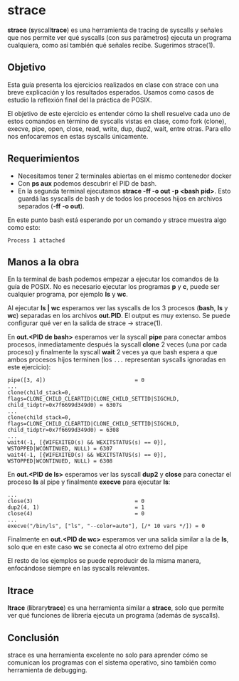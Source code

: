 # strace
**strace** (**s**yscall**trace**) es una herramienta de tracing de syscalls y señales que nos permite ver qué syscalls (con sus parámetros) ejecuta un programa cualquiera, como así también qué señales recibe. Sugerimos strace(1).

## Objetivo
Esta guía presenta los ejercicios realizados en clase con strace con una breve explicación y los resultados esperados. Usamos como casos de estudio la reflexión final del la práctica de POSIX.

El objetivo de este ejercicio es entender cómo la shell resuelve cada uno de estos comandos en término de syscalls vistas en clase, como fork (clone), execve, pipe, open, close, read, write, dup, dup2, wait, entre otras. Para ello nos enfocaremos en estas syscalls únicamente.

## Requerimientos
* Necesitamos tener 2 terminales abiertas en el mismo contenedor docker
* Con **ps aux** podemos descubrir el PID de bash.
* En la segunda terminal ejecutamos **strace -ff -o out -p \<bash pid\>**. Esto guardá las syscalls de bash y de todos los procesos hijos en archivos separados (**-ff -o out**).

En este punto bash está esperando por un comando y strace muestra algo como esto:

```
Process 1 attached
```

## Manos a la obra
En la terminal de bash podemos empezar a ejecutar los comandos de la guía de POSIX. No es necesario ejecutar los programas **p** y **c**, puede ser cualquier programa, por ejemplo **ls** y **wc**.

Al ejecutar **ls | wc** esperamos ver las syscalls de los 3 procesos (**bash**, **ls** y **wc**) separadas en los archivos **out.PID**. El output es muy extenso. Se puede configurar qué ver en la salida de strace -> strace(1).

En **out.\<PID de bash\>** esperamos ver la syscall **pipe** para conectar ambos procesos, inmediatamente después la syscall **clone** 2 veces (una por cada proceso) y finalmente la syscall **wait** 2 veces ya que bash espera a que ambos procesos hijos terminen (los `...` representan syscalls ignoradas en este ejercicio):

```
pipe([3, 4])                            = 0
...
clone(child_stack=0, flags=CLONE_CHILD_CLEARTID|CLONE_CHILD_SETTID|SIGCHLD, child_tidptr=0x7f6699d349d0) = 6307s
...
clone(child_stack=0, flags=CLONE_CHILD_CLEARTID|CLONE_CHILD_SETTID|SIGCHLD, child_tidptr=0x7f6699d349d0) = 6308
...
wait4(-1, [{WIFEXITED(s) && WEXITSTATUS(s) == 0}], WSTOPPED|WCONTINUED, NULL) = 6307
wait4(-1, [{WIFEXITED(s) && WEXITSTATUS(s) == 0}], WSTOPPED|WCONTINUED, NULL) = 6308
```

En **out.\<PID de ls\>** esperamos ver las syscall **dup2** y **close** para conectar el proceso **ls** al pipe y finalmente **execve** para ejecutar **ls**:

```
...
close(3)                                = 0
dup2(4, 1)                              = 1
close(4)                                = 0
...
execve("/bin/ls", ["ls", "--color=auto"], [/* 10 vars */]) = 0
```

Finalmente en **out.\<PID de wc\>** esperamos ver una salida similar a la de **ls**, solo que en este caso **wc** se conecta al otro extremo del pipe

El resto de los ejemplos se puede reproducir de la misma manera, enfocándose siempre en las syscalls relevantes.

## ltrace

**ltrace** (**l**ibrary**trace**) es una herramienta similar a **strace**, solo que permite ver qué funciones de librería ejecuta un programa (además de syscalls).

## Conclusión
strace es una herramienta excelente no solo para aprender cómo se comunican los programas con el sistema operativo, sino también como herramienta de debugging.
